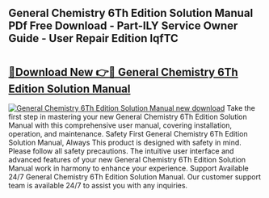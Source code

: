 ## General Chemistry 6Th Edition Solution Manual PDf Free Download - Part-ILY Service Owner Guide - User Repair Edition lqfTC

# <h2><a href="http://bc7076.oget.top/?id=General+Chemistry+6Th+Edition+Solution+Manual">🔗Download New 👉🔴 General Chemistry 6Th Edition Solution Manual</a></h2>

[![General Chemistry 6Th Edition Solution Manual new download](https://i.imgur.com/5g1atiW.png)](http://bc7076.oget.top/?id=General+Chemistry+6Th+Edition+Solution+Manual)
Take the first step in mastering your new General Chemistry 6Th Edition Solution Manual with this comprehensive user manual, covering installation, operation, and maintenance. Safety First General Chemistry 6Th Edition Solution Manual, Always This product is designed with safety in mind. Please follow all safety precautions. The intuitive user interface and advanced features of your new General Chemistry 6Th Edition Solution Manual work in harmony to enhance your experience. Support Available 24/7 General Chemistry 6Th Edition Solution Manual. Our customer support team is available 24/7 to assist you with any inquiries.
